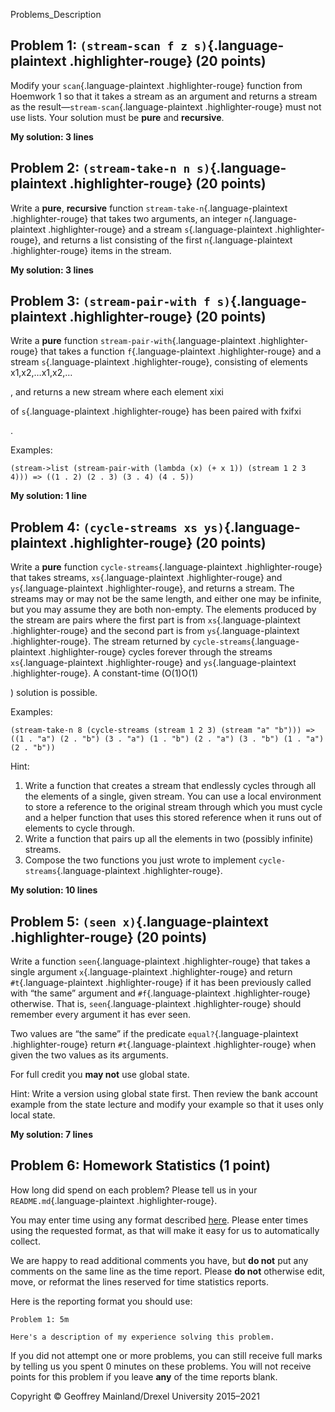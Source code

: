 Problems_Description

Problem 1: `(stream-scan f z s)`{.language-plaintext .highlighter-rouge} (20 points)
------------------------------------------------------------------------------------

Modify your `scan`{.language-plaintext .highlighter-rouge} function from
Hoemwork 1 so that it takes a stream as an argument and returns a stream
as the result—`stream-scan`{.language-plaintext .highlighter-rouge} must
not use lists. Your solution must be **pure** and **recursive**.

**My solution: 3 lines**

Problem 2: `(stream-take-n n s)`{.language-plaintext .highlighter-rouge} (20 points)
------------------------------------------------------------------------------------

Write a **pure**, **recursive** function
`stream-take-n`{.language-plaintext .highlighter-rouge} that takes two
arguments, an integer `n`{.language-plaintext .highlighter-rouge} and a
stream `s`{.language-plaintext .highlighter-rouge}, and returns a list
consisting of the first `n`{.language-plaintext .highlighter-rouge}
items in the stream.

**My solution: 3 lines**

Problem 3: `(stream-pair-with f s)`{.language-plaintext .highlighter-rouge} (20 points)
---------------------------------------------------------------------------------------

Write a **pure** function `stream-pair-with`{.language-plaintext
.highlighter-rouge} that takes a function `f`{.language-plaintext
.highlighter-rouge} and a stream `s`{.language-plaintext
.highlighter-rouge}, consisting of elements x1,x2,…x1,x2,…

, and returns a new stream where each element xixi

of `s`{.language-plaintext .highlighter-rouge} has been paired with
fxifxi

.

Examples:

``` {.highlight}
(stream->list (stream-pair-with (lambda (x) (+ x 1)) (stream 1 2 3 4))) => ((1 . 2) (2 . 3) (3 . 4) (4 . 5))
```

**My solution: 1 line**

Problem 4: `(cycle-streams xs ys)`{.language-plaintext .highlighter-rouge} (20 points)
--------------------------------------------------------------------------------------

Write a **pure** function `cycle-streams`{.language-plaintext
.highlighter-rouge} that takes streams, `xs`{.language-plaintext
.highlighter-rouge} and `ys`{.language-plaintext .highlighter-rouge},
and returns a stream. The streams may or may not be the same length, and
either one may be infinite, but you may assume they are both non-empty.
The elements produced by the stream are pairs where the first part is
from `xs`{.language-plaintext .highlighter-rouge} and the second part is
from `ys`{.language-plaintext .highlighter-rouge}. The stream returned
by `cycle-streams`{.language-plaintext .highlighter-rouge} cycles
forever through the streams `xs`{.language-plaintext .highlighter-rouge}
and `ys`{.language-plaintext .highlighter-rouge}. A constant-time
(O(1)O(1)

) solution is possible.

Examples:

``` {.highlight}
(stream-take-n 8 (cycle-streams (stream 1 2 3) (stream "a" "b"))) => ((1 . "a") (2 . "b") (3 . "a") (1 . "b") (2 . "a") (3 . "b") (1 . "a") (2 . "b"))
```

Hint:

1.  Write a function that creates a stream that endlessly cycles through
    all the elements of a single, given stream. You can use a local
    environment to store a reference to the original stream through
    which you must cycle and a helper function that uses this stored
    reference when it runs out of elements to cycle through.
2.  Write a function that pairs up all the elements in two (possibly
    infinite) streams.
3.  Compose the two functions you just wrote to implement
    `cycle-streams`{.language-plaintext .highlighter-rouge}.

**My solution: 10 lines**

Problem 5: `(seen x)`{.language-plaintext .highlighter-rouge} (20 points)
-------------------------------------------------------------------------

Write a function `seen`{.language-plaintext .highlighter-rouge} that
takes a single argument `x`{.language-plaintext .highlighter-rouge} and
return `#t`{.language-plaintext .highlighter-rouge} if it has been
previously called with “the same” argument and `#f`{.language-plaintext
.highlighter-rouge} otherwise. That is, `seen`{.language-plaintext
.highlighter-rouge} should remember every argument it has ever seen.

Two values are “the same” if the predicate `equal?`{.language-plaintext
.highlighter-rouge} return `#t`{.language-plaintext .highlighter-rouge}
when given the two values as its arguments.

For full credit you **may not** use global state.

Hint: Write a version using global state first. Then review the bank
account example from the state lecture and modify your example so that
it uses only local state.

**My solution: 7 lines**

Problem 6: Homework Statistics (1 point)
----------------------------------------

How long did spend on each problem? Please tell us in your
`README.md`{.language-plaintext .highlighter-rouge}.

You may enter time using any format described
[here](https://github.com/wroberts/pytimeparse). Please enter times
using the requested format, as that will make it easy for us to
automatically collect.

We are happy to read additional comments you have, but **do not** put
any comments on the same line as the time report. Please **do not**
otherwise edit, move, or reformat the lines reserved for time statistics
reports.

Here is the reporting format you should use:

``` {.highlight}
Problem 1: 5m

Here's a description of my experience solving this problem.
```

If you did not attempt one or more problems, you can still receive full
marks by telling us you spent 0 minutes on these problems. You will not
receive points for this problem if you leave **any** of the time reports
blank.

Copyright © Geoffrey Mainland/Drexel University 2015–2021
